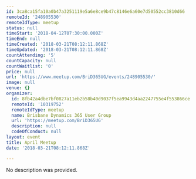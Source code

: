 ```yaml
---
id: 3ca8ca15fa10a0b47a3251119e5a6e8ce9b47c8146e6a60e7d50552cc3810d66
remoteId: '248905530'
remoteIdType: meetup
status: null
timeStart: '2018-04-12T07:30:00.000Z'
timeEnd: null
timeCreated: '2018-03-21T08:12:11.868Z'
timeUpdated: '2018-03-21T08:12:11.868Z'
countAttending: '5'
countCapacity: null
countWaitlist: '0'
price: null
url: 'https://www.meetup.com/BriD365UG/events/248905530/'
image: null
venue: {}
organizer:
  id: 8fb42a4dbe7bf0827a11eb2b58b40d9037f5ea9943d4aa2247755e4f553866ce
  remoteId: '10319752'
  remoteIdType: meetup
  name: Brisbane Dynamics 365 User Group
  url: 'https://meetup.com/BriD365UG'
  description: null
  codeOfConduct: null
layout: event
title: April Meetup
date: '2018-03-21T08:12:11.868Z'

---
```

No description was provided.

